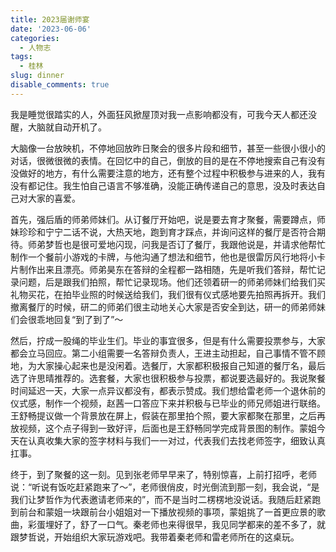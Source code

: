 ```yaml
---
title: 2023届谢师宴
date: '2023-06-06'
categories:
  - 人物志
tags:
  - 桂林
slug: dinner
disable_comments: true
---
```




我是睡觉很踏实的人，外面狂风掀屋顶对我一点影响都没有，可我今天人都还没醒，大脑就自动开机了。

大脑像一台放映机，不停地回放昨日聚会的很多片段和细节，甚至一些很小很小的对话，很微很微的表情。在回忆中的自己，倒放的目的是在不停地搜索自己有没有没做好的地方，有什么需要注意的地方，还有整个过程中积极参与进来的人，我有没有都记住。我生怕自己语言不够准确，没能正确传递自己的意思，没及时表达自己对大家的喜爱。

首先，强后盾的师弟师妹们。从订餐厅开始吧，说是要去育才聚餐，需要蹲点，师妹珍珍和宁宁二话不说，大热天地，跑到育才踩点，并询问这样的餐厅是否符合期待。师弟梦哲也是很可爱地闪现，问我是否订了餐厅，我跟他说是，并请求他帮忙制作一个餐前小游戏的卡牌，与他沟通了想法和细节，他也是很雷厉风行地将小卡片制作出来且漂亮。师弟昊东在答辩的全程都一路相随，先是听我们答辩，帮忙记录问题，后是跟我们拍照，帮忙记录现场。他们还领着研一的师弟师妹们给我们买礼物买花，在拍毕业照的时候送给我们，我们很有仪式感地要先拍照再拆开。我们撤离餐厅的时候，研二的师弟们很主动地关心大家是否安全到达，研一的师弟师妹们会很乖地回复“到了到了”～

然后，拧成一股绳的毕业生们。毕业的事宜很多，但是有什么需要投票参与，大家都会立马回应。第二小组需要一名答辩负责人，王进主动担起，自己事情不管不顾地，为大家操心起来也是没闲着。选餐厅，大家都积极报自己知道的餐厅名，最后选了许思晴推荐的。选套餐，大家也很积极参与投票，都说要选最好的。我说聚餐时间延迟一天，大家一点异议都没有，都表示赞成。我们想给雷老师一个退休前的仪式感，制作一个视频，赵茜一口答应下来并积极与已毕业的师兄师姐进行联络。王舒畅提议做一个背景放在屏上，假装在那里拍个照，要大家都聚在那里，之后再放视频，这个点子得到一致好评，后面也是王舒畅同学完成背景图的制作。蒙姐今天在认真收集大家的签字材料与我们一一对过，代表我们去找老师签字，细致认真扛事。

终于，到了聚餐的这一刻。见到张老师早早来了，特别惊喜，上前打招呼，老师说：“听说有饭吃赶紧跑来了～”，老师很俏皮，时光倒流到那一刻，我会说，“是我们让梦哲作为代表邀请老师来的”，而不是当时二楞楞地没说话。我随后赶紧跑到前台和蒙姐一块跟前台小姐姐对一下播放视频的事项，蒙姐挑了一首更应景的歌曲，彩蛋埋好了，舒了一口气。秦老师也来得很早，我见同学都来的差不多了，就跟梦哲说，开始组织大家玩游戏吧。我带着秦老师和雷老师所在的这桌玩。



















